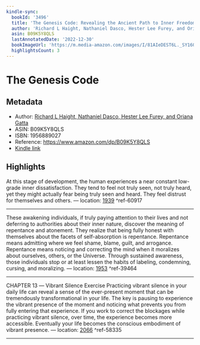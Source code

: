 ```yaml
---
kindle-sync:
  bookId: '3496'
  title: 'The Genesis Code: Revealing the Ancient Path to Inner Freedom'
  author: 'Richard L Haight, Nathaniel Dasco, Hester Lee Furey, and Oriana Gatta'
  asin: B09K5Y8QLS
  lastAnnotatedDate: '2022-12-30'
  bookImageUrl: 'https://m.media-amazon.com/images/I/81AIeDEST6L._SY160.jpg'
  highlightsCount: 3
---
```

# The Genesis Code
## Metadata
* Author: [Richard L Haight, Nathaniel Dasco, Hester Lee Furey, and Oriana Gatta](https://www.amazon.com/Richard-L-Haight/e/B01GAWD38W/ref=dp_byline_cont_ebooks_1)
* ASIN: B09K5Y8QLS
* ISBN: 1956889027
* Reference: https://www.amazon.com/dp/B09K5Y8QLS
* [Kindle link](kindle://book?action=open&asin=B09K5Y8QLS)

## Highlights
At this stage of development, the human experiences a near constant low-grade inner dissatisfaction. They tend to feel not truly seen, not truly heard, yet they might actually fear being truly seen and heard. They feel distrust for themselves and others. — location: [1939](kindle://book?action=open&asin=B09K5Y8QLS&location=1939) ^ref-60917

---
These awakening individuals, if truly paying attention to their lives and not deferring to authorities about their inner nature, discover the meaning of repentance and atonement. They realize that being fully honest with themselves about the facets of self-absorption is repentance. Repentance means admitting where we feel shame, blame, guilt, and arrogance. Repentance means noticing and correcting the mind when it moralizes about ourselves, others, or the Universe. Through sustained awareness, those individuals stop or at least lessen the habits of labeling, condemning, cursing, and moralizing. — location: [1953](kindle://book?action=open&asin=B09K5Y8QLS&location=1953) ^ref-39464

---
CHAPTER 13 ― Vibrant Silence Exercise Practicing vibrant silence in your daily life can reveal a sense of the ever-present moment that can be tremendously transformational in your life. The key is pausing to experience the vibrant presence of the moment and noticing what prevents you from fully entering that experience. If you work to correct the blockages while practicing vibrant silence, over time, the experience becomes more accessible. Eventually your life becomes the conscious embodiment of vibrant presence. — location: [2066](kindle://book?action=open&asin=B09K5Y8QLS&location=2066) ^ref-58335

---
